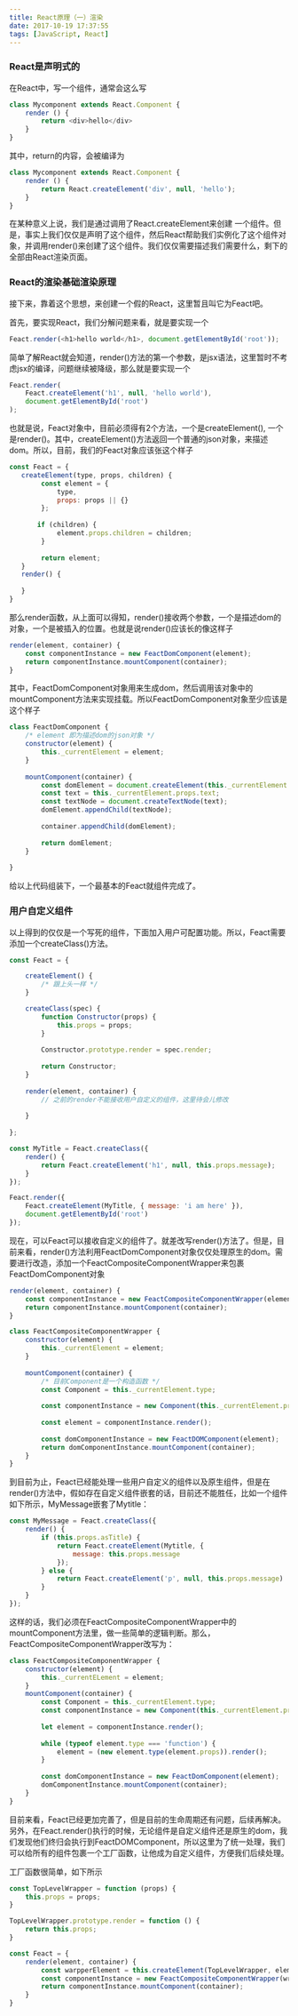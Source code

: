 ```yaml
---
title: React原理（一）渲染
date: 2017-10-19 17:37:55
tags: [JavaScript, React]
---
```



### React是声明式的
在React中，写一个组件，通常会这么写
``` javascript
class Mycomponent extends React.Component {
    render () {
        return <div>hello</div>
    }
}
```
其中，return的内容，会被编译为
``` javascript
class Mycomponent extends React.Component {
    render () {
        return React.createElement('div', null, 'hello');
    }
}
```
在某种意义上说，我们是通过调用了React.createElement来创建
一个组件。但是，事实上我们仅仅是声明了这个组件，然后React帮助我们实例化了这个组件对象，并调用render()来创建了这个组件。我们仅仅需要描述我们需要什么，剩下的全部由React渲染页面。


<!-- more -->

### React的渲染基础渲染原理
接下来，靠着这个思想，来创建一个假的React，这里暂且叫它为Feact吧。

首先，要实现React，我们分解问题来看，就是要实现一个

``` javascript
Feact.render(<h1>hello world</h1>, document.getElementById('root'));

```
简单了解React就会知道，render()方法的第一个参数，是jsx语法，这里暂时不考虑jsx的编译，问题继续被降级，那么就是要实现一个

``` javascript
Feact.render(
    Feact.createElement('h1', null, 'hello world'),
    document.getElementById('root')
);

```
也就是说，Feact对象中，目前必须得有2个方法，一个是createElement(), 一个是render()。其中，createElement()方法返回一个普通的json对象，来描述dom。所以，目前，我们的Feact对象应该张这个样子

``` javascript
const Feact = {
   createElement(type, props, children) {
        const element = {
            type,
            props: props || {}
        };
       
       if (children) {
            element.props.children = children;
        }
       
        return element;
   }
   render() {
    
   }
}

```

那么render函数，从上面可以得知，render()接收两个参数，一个是描述dom的对象，一个是被插入的位置。也就是说render()应该长的像这样子

``` javascript
render(element, container) {
    const componentInstance = new FeactDomComponent(element);
    return componentInstance.mountComponent(container);
}
```
其中，FeactDomComponent对象用来生成dom，然后调用该对象中的mountComponent方法来实现挂载。所以FeactDomComponent对象至少应该是这个样子

``` javascript
class FeactDomComponent {
    /* element 即为描述dom的json对象 */
    constructor(element) {
        this._currentElement = element;
    }
    
    mountComponent(container) {
        const domElement = document.createElement(this._currentElement.type);
        const text = this._currentElement.props.text;
        const textNode = document.createTextNode(text);
        domElement.appendChild(textNode);
        
        container.appendChild(domElement);
        
        return domElement;
    }
    
}
```

给以上代码组装下，一个最基本的Feact就组件完成了。

### 用户自定义组件

以上得到的仅仅是一个写死的组件，下面加入用户可配置功能。所以，Feact需要添加一个createClass()方法。

``` javascript
const Feact = {

    createElement() {
        /* 跟上头一样 */
    }

    createClass(spec) {
        function Constructor(props) {
            this.props = props;
        }
        
        Constructor.prototype.render = spec.render;
        
        return Constructor;
    }
    
    render(element, container) {
        // 之前的render不能接收用户自定义的组件，这里待会儿修改
        
    }
    
};

const MyTitle = Feact.createClass({
    render() {
        return Feact.createElement('h1', null, this.props.message);
    }
});

Feact.render({
    Feact.createElement(MyTitle, { message: 'i am here' }),
    document.getElementById('root')
});

```

现在，可以Feact可以接收自定义的组件了。就差改写render()方法了。但是，目前来看，render()方法利用FeactDomComponent对象仅仅处理原生的dom。需要进行改造，添加一个FeactCompositeComponentWrapper来包裹FeactDomComponent对象

``` javascript
render(element, container) {
    const componentInstance = new FeactCompositeComponentWrapper(element);
    return componentInstance.mountComponent(container);
}

class FeactCompositeComponentWrapper {
    constructor(element) {
        this._currentElement = element;
    }
    
    mountComponent(container) {
        /* 目前Component是一个构造函数 */
        const Component = this._currentElement.type;
        
        const componentInstance = new Component(this._currentElement.props);
        
        const element = componentInstance.render();
        
        const domComponentInstance = new FeactDOMComponent(element);
        return domComponentInstance.mountComponent(container);
    }
}

```

到目前为止，Feact已经能处理一些用户自定义的组件以及原生组件，但是在render()方法中，假如存在自定义组件嵌套的话，目前还不能胜任，比如一个组件如下所示，MyMessage嵌套了Mytitle：

``` javascript
const MyMessage = Feact.createClass({
    render() {
        if (this.props.asTitle) {
            return Feact.createElement(Mytitle, {
                message: this.props.message
            });
        } else {
            return Feact.createElement('p', null, this.props.message)
        }
    }
});
```

这样的话，我们必须在FeactCompositeComponentWrapper中的mountComponent方法里，做一些简单的逻辑判断。那么，FeactCompositeComponentWrapper改写为：

``` javascript
class FeactCompositeComponentWrapper {
    constructor(element) {
        this._currentELement = element;
    }
    mountComponent(container) {
        const Component = this._currentElement.type;
        const componentInstance = new Component(this._currentElement.props);
        
        let element = componentInstance.render();
        
        while (typeof element.type === 'function') {
            element = (new element.type(element.props)).render();
        }
        
        const domComponentInstance = new FeactDomComponent(element);
        domComponentInstance.mountComponent(container);
    }
}

```

目前来看，Feact已经更加完善了，但是目前的生命周期还有问题，后续再解决。
另外，在Feact.render()执行的时候，无论组件是自定义组件还是原生的dom，我们发现他们终归会执行到FeactDOMComponent，所以这里为了统一处理，我们可以给所有的组件包裹一个工厂函数，让他成为自定义组件，方便我们后续处理。

工厂函数很简单，如下所示

``` javascript
const TopLevelWrapper = function (props) {
    this.props = props;
}

TopLevelWrapper.prototype.render = function () {
    return this.props;
}

const Feact = {
    render(element, container) {
        const warpperElement = this.createElement(TopLevelWrapper, element);
        const componentInstance = new FeactCompositeComponentWrapper(wrapperElement);
        return componentInstance.mountComponent(container);
    }
}

```